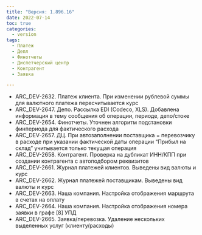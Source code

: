 ```yaml
---
title: "Версия: 1.896.16"
date: 2022-07-14
toc: true
categories:
  - version
tags:
  - Платеж
  - Депл
  - Финотчеты
  - Диспетчерский центр
  - Контрагент
  - Заявка

---
```


-   ARC_DEV-2632. Платеж клиента. При изменении рублевой суммы для валютного платежа пересчитывается курс
-   ARC_DEV-2647. Депо. Рассылка EDI (Codeco, XLS). Добавлена информация в тему сообщения об операции, периоде, депо/стоке  
-   ARC_DEV-2654. Финотчеты. Уточнен алгоритм подстановки финпериода для фактического расхода
-   ARC_DEV-2657. ДЦ. При автозаполнении поставщика = перевозчику в расходе при указании фактической даты операции “Прибыл на склад” учитывается только текущая операция
-   ARC_DEV-2658. Контрагент. Проверка на дубликат ИНН/КПП при создании контрагента с автоподбором реквизитов
-   ARC_DEV-2661. Журнал платежей клиентов. Выведены вид валюты и курс
-   ARC_DEV-2662. Журнал платежей поставщикам. Выведены вид валюты и курс
-   ARC_DEV-2663. Наша компания. Настройка отображения маршрута в счетах на оплату
-   ARC_DEV-2664. Наша компания. Настройка отображения номера заявки в графе [8] УПД
-   ARC_DEV-2665. Заявка/перевозка. Удаление нескольких выделенных услуг (клиенту/расходы)
